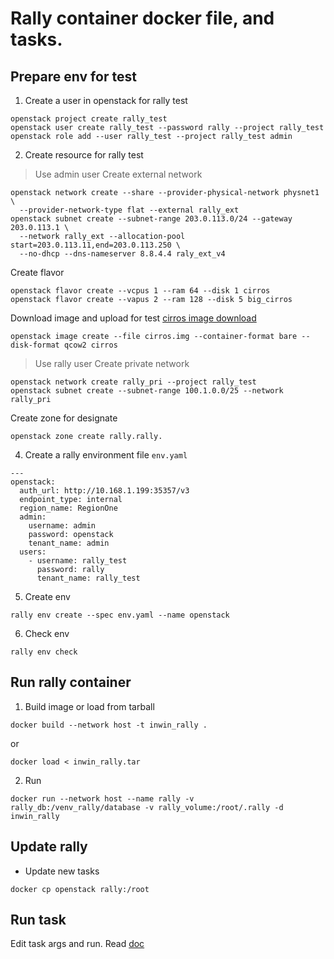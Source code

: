 # Rally container docker file, and tasks.
## Prepare env for test

1. Create a user in openstack for rally test
```
openstack project create rally_test
openstack user create rally_test --password rally --project rally_test
openstack role add --user rally_test --project rally_test admin
```

2. Create resource for rally test
> Use admin user 
Create external network
```
openstack network create --share --provider-physical-network physnet1 \
  --provider-network-type flat --external rally_ext
openstack subnet create --subnet-range 203.0.113.0/24 --gateway 203.0.113.1 \
  --network rally_ext --allocation-pool start=203.0.113.11,end=203.0.113.250 \
  --no-dhcp --dns-nameserver 8.8.4.4 raly_ext_v4
```
Create flavor
```
openstack flavor create --vcpus 1 --ram 64 --disk 1 cirros
openstack flavor create --vapus 2 --ram 128 --disk 5 big_cirros
```
Download image and upload for test 
[cirros image download](http://download.cirros-cloud.net/0.4.0/cirros-0.4.0-x86_64-disk.img)
```
openstack image create --file cirros.img --container-format bare --disk-format qcow2 cirros
```
> Use rally user
Create private network 
```
openstack network create rally_pri --project rally_test
openstack subnet create --subnet-range 100.1.0.0/25 --network rally_pri
```
Create zone for designate
```
openstack zone create rally.rally.
```
4. Create a rally environment file `env.yaml`
```
---
openstack:
  auth_url: http://10.168.1.199:35357/v3
  endpoint_type: internal
  region_name: RegionOne
  admin:
    username: admin
    password: openstack
    tenant_name: admin
  users:
    - username: rally_test
      password: rally
      tenant_name: rally_test
```
5. Create env
```
rally env create --spec env.yaml --name openstack
```
6. Check env
```
rally env check 
```

## Run rally container 
1. Build image or load from tarball
```
docker build --network host -t inwin_rally .
```
or
```
docker load < inwin_rally.tar
```
2. Run 
```
docker run --network host --name rally -v rally_db:/venv_rally/database -v rally_volume:/root/.rally -d inwin_rally
```

## Update rally 
* Update new tasks
```
docker cp openstack rally:/root
```

## Run task
Edit task args and run.
Read [doc](openstack/README.rst)
